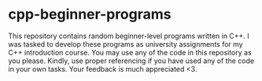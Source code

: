 # cpp-beginner-programs
This repository contains random beginner-level programs written in C++. I was tasked to develop these programs as university assignments for my C++ introduction course. You may use any of the code in this repository as you please. Kindly, use proper referencing if you have used any of the code in your own tasks. Your feedback is much appreciated &lt;3.
